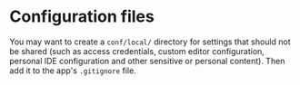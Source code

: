 # Configuration files

You may want to create a `conf/local/` directory for settings that should not be shared (such as access credentials, custom editor configuration, personal IDE configuration and other sensitive or personal content). Then add it to the app's `.gitignore` file.
